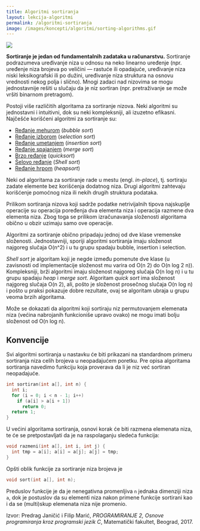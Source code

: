 ```yaml
---
title: Algoritmi sortiranja
layout: lekcija-algoritmi
permalink: /algoritmi-sortiranja
image: /images/koncepti/algoritmi/sorting-algorithms.gif
---
```


![]({{page.image}})

**Sortiranje je jedan od fundamentalnih zadataka u računarstvu.** Sortiranje podrazumeva uređivanje niza u odnosu na neko linearno uređenje (npr. uređenje niza brojeva po veličini — rastuće ili opadajuće, uređivanje niza niski leksikografski ili po dužini, uređivanje niza struktura na osnovu vrednosti nekog polja i slično). Mnogi zadaci nad nizovima se mogu jednostavnije rešiti u slučaju da je niz sortiran (npr. pretraživanje se može vršiti binarnom pretragom).

Postoji više različitih algoritama za sortiranje nizova. Neki algoritmi su jednostavni i intuitivni, dok su neki kompleksniji, ali izuzetno efikasni. Najčešće korišćeni algoritmi za sortiranje su:

- [Ređanje mehurom](/redjanje-mehurom) (_bubble sort_)
- [Ređanje izborom](/redjanje-izborom) (_selection sort_)
- [Ređanje umetanjem](/redjanje-umetanjem) (_insertion sort_)
- [Ređanje spajanjem](/redjanje-spajanjem) (_merge sort_)
- [Brzo ređanje](/brzo-redjanje) (_quicksort_)
- [Šelovo ređanje](/shelovo-redjanje) (*Shell sort*)
- [Ređanje hrpom](/redjanje-hrpom) (*heapsort*)

Neki od algoritama za sortiranje rade u mestu (engl. *in-place*), tj. sortiraju zadate elemente bez korišćenja dodatnog niza. Drugi algoritmi zahtevaju korišćenje pomoćnog niza ili nekih drugih struktura podataka.

Prilikom sortiranja nizova koji sadrže podatke netrivijalnih tipova najskuplje operacije su operacija poređenja dva elementa niza i operacija razmene dva elementa niza. Zbog toga se prilikom izračunavanja složenosti algoritama obično u obzir uzimaju samo ove operacije.

Algoritmi za sortiranje obično pripadaju jednoj od dve klase vremenske složenosti. Jednostavniji, sporiji algoritmi sortiranja imaju složenost najgoreg slučaja O(n^2) i u tu grupu spadaju bubble, insertion i selection.

*Shell sort* je algoritam koji je negde između pomenute dve klase (u zavisnosti od implementacije složenost mu varira od O(n 2) do O(n log 2 n)). Kompleksniji, brži algoritmi imaju složenost najgoreg slučaja O(n log n) i u tu grupu spadaju *heap* i *merge sort*. Algoritam *quick sort* ima složenost najgoreg slučaja O(n 2), ali, pošto je složenost prosečnog slučaja O(n log n) i pošto u praksi pokazuje dobre rezultate, ovaj se algoritam ubraja u grupu veoma brzih algoritama.

Može se dokazati da algoritmi koji sortiraju niz permutovanjem elemenata niza (većina nabrojanih funkcioniše upravo ovako) ne mogu imati bolju složenost od O(n log n).

## Konvencije

Svi algoritmi sortiranja u nastavku će biti prikazani na standardnom primeru sortiranja niza celih brojeva u neopadajućem poretku. Pre opisa algoritama sortiranja navedimo funkciju koja proverava da li je niz već sortiran neopadajuće.

```c
int sortiran(int a[], int n) {
  int i;
  for (i = 0; i < n - 1; i++)
    if (a[i] > a[i + 1])
      return 0;
  return 1;
}
```

U većini algoritama sortiranja, osnovi korak će biti razmena elemenata niza, te će se pretpostavljati da je na raspolaganju sledeća funkcija:

```c
void razmeni(int a[], int i, int j) {
  int tmp = a[i]; a[i] = a[j]; a[j] = tmp;
}
```

Opšti oblik funkcije za sortiranje niza brojeva je

```c
void sort(int a[], int n);
```

Preduslov funkcije je da je nenegativna promenljiva `n` jednaka dimenziji niza `a`, dok je postuslov da su elementi niza nakon primene funkcije sortirani kao i da se (multi)skup elemenata niza nije promenio.


Izvor: Predrag Janičić i Filip Marić, *PROGRAMIRANJE 2, Osnove programiranja kroz programski jezik C*, Matematički fakultet, Beograd, 2017.
